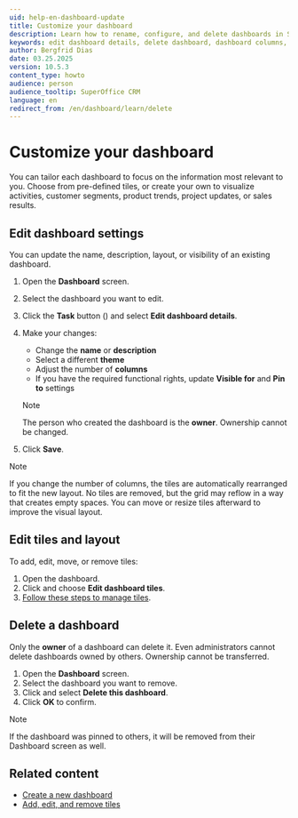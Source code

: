 ```yaml
---
uid: help-en-dashboard-update
title: Customize your dashboard
description: Learn how to rename, configure, and delete dashboards in SuperOffice CRM. Customize layout, columns, and visibility settings to suit your needs.
keywords: edit dashboard details, delete dashboard, dashboard columns, dashboard, tile, layout
author: Bergfrid Dias
date: 03.25.2025
version: 10.5.3
content_type: howto
audience: person
audience_tooltip: SuperOffice CRM
language: en
redirect_from: /en/dashboard/learn/delete
---
```


# Customize your dashboard

You can tailor each dashboard to focus on the information most relevant to you. Choose from pre-defined tiles, or create your own to visualize activities, customer segments, product trends, project updates, or sales results.

## Edit dashboard settings

You can update the name, description, layout, or visibility of an existing dashboard.

1. Open the **Dashboard** screen.

1. Select the dashboard you want to edit.

1. Click the **Task** button (<i class="ph ph-dots-three-circle-vertical" aria-hidden="true"></i>) and select **Edit dashboard details**.

1. Make your changes:
    * Change the **name** or **description**
    * Select a different **theme**
    * Adjust the number of **columns**
    * If you have the required functional rights, update **Visible for** and **Pin to** settings

    > [!NOTE]
    > The person who created the dashboard is the **owner**. Ownership cannot be changed.

1. Click **Save**.

> [!NOTE]
> If you change the number of columns, the tiles are automatically rearranged to fit the new layout. No tiles are removed, but the grid may reflow in a way that creates empty spaces. You can move or resize tiles afterward to improve the visual layout.

## Edit tiles and layout

To add, edit, move, or remove tiles:

1. Open the dashboard.
1. Click <i class="ph ph-dots-three-circle-vertical" aria-label="Task button"></i> and choose **Edit dashboard tiles**.
1. [Follow these steps to manage tiles][2].

## <a id="delete"></a>Delete a dashboard

Only the **owner** of a dashboard can delete it. Even administrators cannot delete dashboards owned by others. Ownership cannot be transferred.

1. Open the **Dashboard** screen.
1. Select the dashboard you want to remove.
1. Click <i class="ph ph-dots-three-circle-vertical" aria-label="Task button"></i> and select **Delete this dashboard**.
1. Click **OK** to confirm.

> [!NOTE]
> If the dashboard was pinned to others, it will be removed from their Dashboard screen as well.

## Related content

* [Create a new dashboard][1]
* [Add, edit, and remove tiles][2]

<!-- Referenced links -->
[1]: create.md
[2]: working-with-tiles.md

<!-- Referenced images -->
